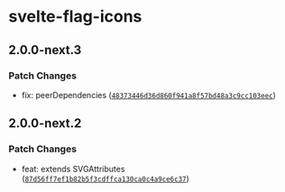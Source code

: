 # svelte-flag-icons

## 2.0.0-next.3

### Patch Changes

- fix: peerDependencies ([`48373446d36d860f941a8f57bd48a3c9cc103eec`](https://github.com/shinokada/svelte-flag-icons/commit/48373446d36d860f941a8f57bd48a3c9cc103eec))

## 2.0.0-next.2

### Patch Changes

- feat: extends SVGAttributes<SVGElement> ([`87d56ff7ef1b82b5f3cdffca130ca0c4a9ce6c37`](https://github.com/shinokada/svelte-flag-icons/commit/87d56ff7ef1b82b5f3cdffca130ca0c4a9ce6c37))
